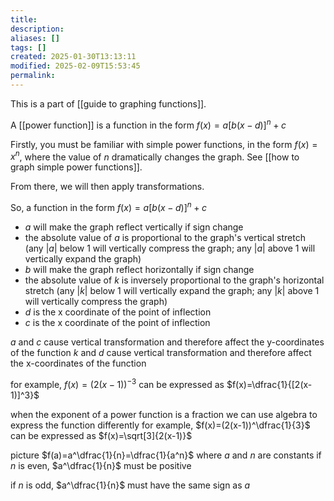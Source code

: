 ```yaml
---
title: 
description: 
aliases: []
tags: []
created: 2025-01-30T13:13:11
modified: 2025-02-09T15:53:45
permalink:
---
```


This is a part of [[guide to graphing functions]].

A [[power function]] is a function in the form $f(x)=a[b(x-d)]^n+c$




Firstly, you must be familiar with simple power functions, in the form $f(x)=x^n$, where the value of $n$ dramatically changes the graph. See [[how to graph simple power functions]].

From there, we will then apply transformations.



So, a function in the form $f(x)=a[b(x-d)]^n+c$

- $a$ will make the graph reflect vertically if sign change
- the absolute value of $a$ is proportional to the graph's vertical stretch (any $|a|$ below 1 will vertically compress the graph; any $|a|$ above 1 will vertically expand the graph)
- $b$ will make the graph reflect horizontally if sign change
- the absolute value of $k$ is inversely proportional to the graph's horizontal stretch (any $|k|$ below 1 will vertically expand the graph; any $|k|$ above 1 will vertically compress the graph)
- $d$ is the x coordinate of the point of inflection
- $c$ is the x coordinate of the point of inflection

$a$ and $c$ cause vertical transformation and therefore affect the y-coordinates of the function
$k$ and $d$ cause vertical transformation and therefore affect the x-coordinates of the function






for example, $f(x)=(2(x-1))^{-3}$ can be expressed as $f(x)=\dfrac{1}{[2(x-1)]^3}$

when the exponent of a power function is a fraction we can use algebra to express the function differently
for example, $f(x)=(2(x-1))^\dfrac{1}{3}$ can be expressed as $f(x)=\sqrt[3]{2(x-1)}$





picture $f(a)=a^\dfrac{1}{n}=\dfrac{1}{a^n}$ where $a$ and $n$ are constants
if $n$ is even, $a^\dfrac{1}{n}$ must be positive

if $n$ is odd, $a^\dfrac{1}{n}$ must have the same sign as $a$
